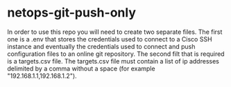 # netops-git-push-only

In order to use this repo you will need to create two separate files.
The first one is a .env that stores the credentials used to connect to a Cisco SSH instance and eventually the credentials used to connect and push configuration files to an online git repository.
The second filt that is required is a targets.csv file.
The targets.csv file must contain a list of ip addresses delimited by a comma without a space (for example "192.168.1.1,192.168.1.2").
